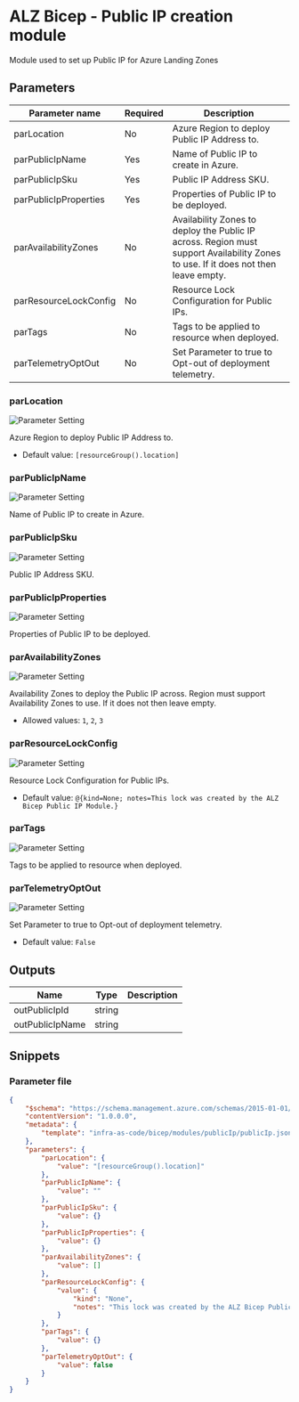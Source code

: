 # ALZ Bicep - Public IP creation module

Module used to set up Public IP for Azure Landing Zones

## Parameters

Parameter name | Required | Description
-------------- | -------- | -----------
parLocation    | No       | Azure Region to deploy Public IP Address to.
parPublicIpName | Yes      | Name of Public IP to create in Azure.
parPublicIpSku | Yes      | Public IP Address SKU.
parPublicIpProperties | Yes      | Properties of Public IP to be deployed.
parAvailabilityZones | No       | Availability Zones to deploy the Public IP across. Region must support Availability Zones to use. If it does not then leave empty.
parResourceLockConfig | No       | Resource Lock Configuration for Public IPs.
parTags        | No       | Tags to be applied to resource when deployed.
parTelemetryOptOut | No       | Set Parameter to true to Opt-out of deployment telemetry.

### parLocation

![Parameter Setting](https://img.shields.io/badge/parameter-optional-green?style=flat-square)

Azure Region to deploy Public IP Address to.

- Default value: `[resourceGroup().location]`

### parPublicIpName

![Parameter Setting](https://img.shields.io/badge/parameter-required-orange?style=flat-square)

Name of Public IP to create in Azure.

### parPublicIpSku

![Parameter Setting](https://img.shields.io/badge/parameter-required-orange?style=flat-square)

Public IP Address SKU.

### parPublicIpProperties

![Parameter Setting](https://img.shields.io/badge/parameter-required-orange?style=flat-square)

Properties of Public IP to be deployed.

### parAvailabilityZones

![Parameter Setting](https://img.shields.io/badge/parameter-optional-green?style=flat-square)

Availability Zones to deploy the Public IP across. Region must support Availability Zones to use. If it does not then leave empty.

- Allowed values: `1`, `2`, `3`

### parResourceLockConfig

![Parameter Setting](https://img.shields.io/badge/parameter-optional-green?style=flat-square)

Resource Lock Configuration for Public IPs.

- Default value: `@{kind=None; notes=This lock was created by the ALZ Bicep Public IP Module.}`

### parTags

![Parameter Setting](https://img.shields.io/badge/parameter-optional-green?style=flat-square)

Tags to be applied to resource when deployed.

### parTelemetryOptOut

![Parameter Setting](https://img.shields.io/badge/parameter-optional-green?style=flat-square)

Set Parameter to true to Opt-out of deployment telemetry.

- Default value: `False`

## Outputs

Name | Type | Description
---- | ---- | -----------
outPublicIpId | string |
outPublicIpName | string |

## Snippets

### Parameter file

```json
{
    "$schema": "https://schema.management.azure.com/schemas/2015-01-01/deploymentParameters.json#",
    "contentVersion": "1.0.0.0",
    "metadata": {
        "template": "infra-as-code/bicep/modules/publicIp/publicIp.json"
    },
    "parameters": {
        "parLocation": {
            "value": "[resourceGroup().location]"
        },
        "parPublicIpName": {
            "value": ""
        },
        "parPublicIpSku": {
            "value": {}
        },
        "parPublicIpProperties": {
            "value": {}
        },
        "parAvailabilityZones": {
            "value": []
        },
        "parResourceLockConfig": {
            "value": {
                "kind": "None",
                "notes": "This lock was created by the ALZ Bicep Public IP Module."
            }
        },
        "parTags": {
            "value": {}
        },
        "parTelemetryOptOut": {
            "value": false
        }
    }
}
```
